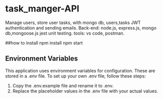 # task_manger-API
 Manage users, store user tasks, with mongo db,
users,tasks  JWT authentication and sending emails.
Back-end: node.js, express.js, mongo db,mongoose.js jest unit testing.
tools: vs code, postman.

##how to install 
 npm install 
 npm start 

## Environment Variables
This application uses environment variables for configuration. These are stored in a .env file. To set up your own .env file, follow these steps:
1. Copy the .env.example file and rename it to .env.
2. Replace the placeholder values in the .env file with your actual values.
